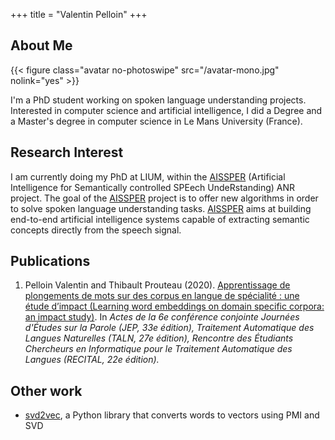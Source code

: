 +++
title = "Valentin Pelloin"
+++

## About Me

{{< figure class="avatar no-photoswipe" src="/avatar-mono.jpg" nolink="yes" >}}

I'm a PhD student working on spoken language understanding projects.
Interested in computer science and artificial intelligence, I did a Degree and a Master's degree in computer science in Le Mans University (France).


## Research Interest

I am currently doing my PhD at LIUM, within the [AISSPER](https://aissper.univ-avignon.fr) (Artificial Intelligence for Semantically controlled SPEech UndeRstanding) ANR project. The goal of the [AISSPER](https://aissper.univ-avignon.fr) project is to offer new algorithms in order to solve spoken language understanding tasks. [AISSPER](https://aissper.univ-avignon.fr) aims at building end-to-end artificial intelligence systems capable of extracting semantic concepts directly from the speech signal.

## Publications

1. Pelloin Valentin and Thibault Prouteau (2020). [Apprentissage de plongements de mots sur des corpus en langue de spécialité : une étude d’impact (Learning word embeddings on domain specific corpora: an impact study)](https://www.aclweb.org/anthology/2020.jeptalnrecital-recital.13.pdf). In *Actes de la 6e conférence conjointe Journées d'Études sur la Parole (JEP, 33e édition), Traitement Automatique des Langues Naturelles (TALN, 27e édition), Rencontre des Étudiants Chercheurs en Informatique pour le Traitement Automatique des Langues (RECITAL, 22e édition).*

## Other work

- [svd2vec](https://github.com/valentinp72/svd2vec), a Python library that converts words to vectors using PMI and SVD


